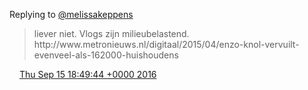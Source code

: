 Replying to [@melissakeppens](https://twitter.com/@melissakeppens/status/776490848217423872)

> liever niet\. Vlogs zijn milieubelastend\. http://www\.metronieuws\.nl/digitaal/2015/04/enzo\-knol\-vervuilt\-evenveel\-als\-162000\-huishoudens

<img src="../../media/tweet.ico" width="12" /> [Thu Sep 15 18:49:44 +0000 2016](https://twitter.com/DromerDenker/status/776493220616429568)